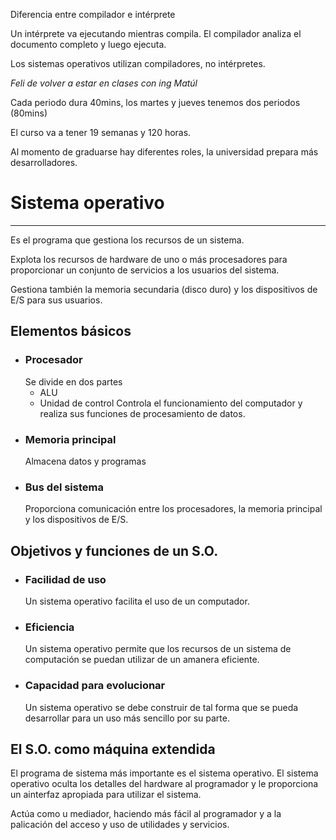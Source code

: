 Diferencia entre compilador e intérprete

Un intérprete va ejecutando mientras compila.
El compilador analiza el documento completo y luego ejecuta.

Los sistemas operativos utilizan compiladores, no intérpretes.

*Feli de volver a estar en clases con ing Matúl*

Cada periodo dura 40mins, los martes y jueves tenemos dos periodos (80mins)

El curso va a tener 19 semanas y 120 horas. 

Al momento de graduarse hay diferentes roles, la universidad prepara más desarrolladores.

# Sistema operativo
---
Es el programa que gestiona los recursos de un sistema.

Explota los recursos de hardware de uno o más procesadores para proporcionar un conjunto de servicios a los usuarios del sistema.

Gestiona también la memoria secundaria (disco duro) y los dispositivos de E/S para sus usuarios.

## Elementos básicos

- ### Procesador
	Se divide en dos partes
	- ALU
	- Unidad de control
	Controla el funcionamiento del computador y realiza sus funciones de procesamiento de datos.
- ### Memoria principal
	Almacena datos y programas
- ### Bus del sistema
	Proporciona comunicación entre los procesadores, la memoria principal y los dispositivos de E/S.

## Objetivos y funciones de un S.O.
- ### Facilidad de uso
	Un sistema operativo facilita el uso de un computador.
- ### Eficiencia
	Un sistema operativo permite que los recursos de un sistema de computación se puedan utilizar de un amanera eficiente.
- ### Capacidad para evolucionar
	Un sistema operativo se debe construir de tal forma que se pueda desarrollar para un uso más sencillo por su parte.
## El S.O. como máquina extendida
El programa de sistema más importante es el sistema operativo. El sistema operativo oculta los detalles del hardware al programador y le proporciona un ainterfaz apropiada para utilizar el sistema.

Actúa como u mediador, haciendo más fácil al programador y a la palicación del acceso y uso de utilidades y servicios.